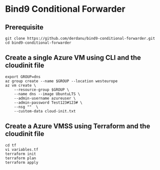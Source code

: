# Bind9 Conditional Forwarder

## Prerequisite 
```
git clone https://github.com/derdanu/bind9-conditional-forwarder.git
cd bind9-conditional-forwarder
```
## Create a single Azure VM using CLI and the cloudinit file 
```
export GROUP=dns
az group create --name $GROUP --location westeurope
az vm create \
    --resource-group $GROUP \
    --name dns --image UbuntuLTS \
    --admin-username azureuser \
    --admin-password Test123#123# \
    --nsg ""  \
    --custom-data cloud-init.txt
```

## Create a Azure VMSS using Terraform and the cloudinit file
```
cd tf 
vi variables.tf
terraform init
terraform plan
terraform apply 
```


